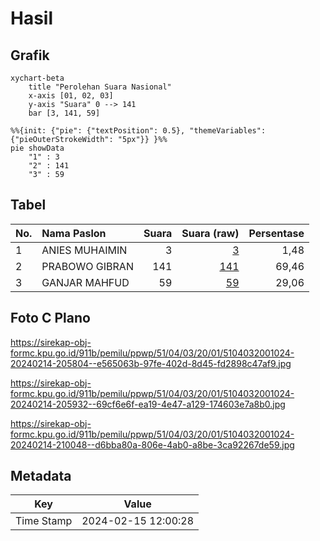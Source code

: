 # Hasil

## Grafik

```mermaid
xychart-beta
    title "Perolehan Suara Nasional"
    x-axis [01, 02, 03]
    y-axis "Suara" 0 --> 141
    bar [3, 141, 59]
```

```mermaid
%%{init: {"pie": {"textPosition": 0.5}, "themeVariables": {"pieOuterStrokeWidth": "5px"}} }%%
pie showData
    "1" : 3
    "2" : 141
    "3" : 59
```

## Tabel

| No. | Nama Paslon    | Suara | Suara (raw) | Persentase |
|:--- |:-------------- | -----:| -----------:| ----------:|
| 1   | ANIES MUHAIMIN | 3     | [3][p-1]    | 1,48       |
| 2   | PRABOWO GIBRAN | 141   | [141][p-2]  | 69,46      |
| 3   | GANJAR MAHFUD  | 59    | [59][p-3]   | 29,06      |


[p-1]: https://github.com/gigit-pemilu/pemilu-2024/blob/main/pilpres/hitung-suara/sub/51-bali/sub/04-gianyar/sub/03-gianyar/sub/2001-tulikup/sub/024-tps/sub/paslon-1.txt
[p-2]: https://github.com/gigit-pemilu/pemilu-2024/blob/main/pilpres/hitung-suara/sub/51-bali/sub/04-gianyar/sub/03-gianyar/sub/2001-tulikup/sub/024-tps/sub/paslon-2.txt
[p-3]: https://github.com/gigit-pemilu/pemilu-2024/blob/main/pilpres/hitung-suara/sub/51-bali/sub/04-gianyar/sub/03-gianyar/sub/2001-tulikup/sub/024-tps/sub/paslon-3.txt

## Foto C Plano

https://sirekap-obj-formc.kpu.go.id/911b/pemilu/ppwp/51/04/03/20/01/5104032001024-20240214-205804--e565063b-97fe-402d-8d45-fd2898c47af9.jpg

https://sirekap-obj-formc.kpu.go.id/911b/pemilu/ppwp/51/04/03/20/01/5104032001024-20240214-205932--69cf6e6f-ea19-4e47-a129-174603e7a8b0.jpg

https://sirekap-obj-formc.kpu.go.id/911b/pemilu/ppwp/51/04/03/20/01/5104032001024-20240214-210048--d6bba80a-806e-4ab0-a8be-3ca92267de59.jpg


## Metadata

| Key        | Value               |
| ---------- | ------------------- |
| Time Stamp | 2024-02-15 12:00:28 |



